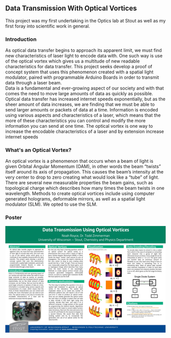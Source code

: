 ## Data Transmission With Optical Vortices

This project was my first undertaking in the Optics lab at Stout as well as my first foray into scientific work in general. 
### Introduction
As optical data transfer begins to approach its apparent limit, we must find new characteristics of laser light to encode data with. One such way is use of the optical vortex which gives us a multitude of new readable characteristics for data transfer. This project seeks develop a proof of concept system that uses this phenomenon created with a spatial light modulator, paired with programmable Arduino Boards in order to transmit data through a laser beam.
<br>
Data is a fundamental and ever-growing aspect of our society and with that comes the need to move large amounts of data as quickly as possible. Optical data transfer has increased internet speeds exponentially, but as the sheer amount of data increases, we are finding  that we must be able to send larger amounts or packets of data at a time.  Information is encoded using various aspects and characteristics of a laser, which means that the more of these characteristics you can control and modify the more information you can send at one time. The optical vortex is one way to increase the encodable characteristics of a laser and by extension increase internet speeds

### What's an Optical Vortex?
An optical vortex is a phenomenon that occurs when a beam of light is given Orbital Angular Momentum (OAM), in other words the beam “twists” itself around its axis of propagation. This causes the beam’s intensity at the very center to drop to zero creating what would look like a “tube” of light. There are several new measurable properties the beam gains, such as topological charge which describes how many times the beam twists in one wavelength. Methods to create optical vortices include using computer generated holograms, deformable mirrors, as well as a spatial light modulator (SLM). We opted to use the SLM.


### Poster
<img src="https://github.com/nroyce7/nroyce7.github.io/blob/master/research.JPG?raw=true" width="1000">
